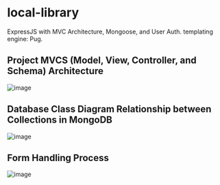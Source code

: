 # local-library
ExpressJS with MVC Architecture, Mongoose, and User Auth. templating engine: Pug. 

## Project MVCS (Model, View, Controller, and Schema) Architecture
![image](https://user-images.githubusercontent.com/57006944/184702020-bf1f73cf-b8f3-4974-a31b-da7d69ddcdcd.png)

## Database Class Diagram Relationship between Collections in MongoDB
![image](https://user-images.githubusercontent.com/57006944/184702285-06c0c72d-700a-486d-98ee-b706cb9664f0.png)

## Form Handling Process
![image](https://user-images.githubusercontent.com/57006944/185950763-13bf6b33-b41b-4dcf-ac13-d6f339561941.png)
